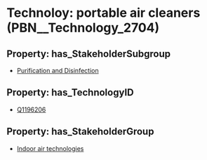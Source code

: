 # Technoloy: __portable air cleaners__ (PBN__Technology_2704)

## Property: has_StakeholderSubgroup

* [Purification and Disinfection](PBN__TechSubgroup_88)

## Property: has_TechnologyID

* [Q1196206](Q1196206)

## Property: has_StakeholderGroup

* [Indoor air technologies](PBN__TechGroup_13)

